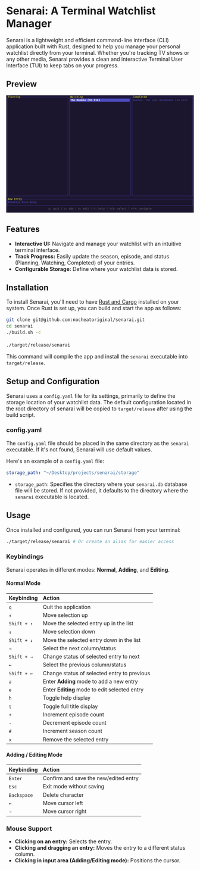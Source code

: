 # Senarai: A Terminal Watchlist Manager

Senarai is a lightweight and efficient command-line interface (CLI) application built with Rust, designed to help you manage your personal watchlist directly from your terminal. Whether you're tracking TV shows or any other media, Senarai provides a clean and interactive Terminal User Interface (TUI) to keep tabs on your progress.

## Preview

![Senarai Preview](preview.png)

## Features

* **Interactive UI:** Navigate and manage your watchlist with an intuitive terminal interface.
* **Track Progress:** Easily update the season, episode, and status (Planning, Watching, Completed) of your entries.
* **Configurable Storage:** Define where your watchlist data is stored.

## Installation

To install Senarai, you'll need to have [Rust and Cargo](https://www.rust-lang.org/tools/install) installed on your system. Once Rust is set up, you can build and start the app as follows:

```bash
git clone git@github.com:nocheatoriginal/senarai.git
cd senarai
./build.sh -c

./target/release/senarai
```

This command will compile the app and install the `senarai` executable into `target/release`.

## Setup and Configuration

Senarai uses a `config.yaml` file for its settings, primarily to define the storage location of your watchlist data. The default configuration located in the root directory of senarai will be copied to `target/release` after using the build script.

### config.yaml

The `config.yaml` file should be placed in the same directory as the `senarai` executable. If it's not found, Senarai will use default values.

Here's an example of a `config.yaml` file:

```yaml
storage_path: "~/Desktop/projects/senarai/storage"
```

* `storage_path`: Specifies the directory where your `senarai.db` database file will be stored. If not provided, it defaults to the directory where the `senarai` executable is located.

## Usage

Once installed and configured, you can run Senarai from your terminal:

```bash
./target/release/senarai # Or create an alias for easier access
```

### Keybindings

Senarai operates in different modes: **Normal**, **Adding**, and **Editing**.

#### Normal Mode

| Keybinding          | Action                                            |
| :------------------ | :------------------------------------------------ |
| `q`                 | Quit the application                              |
| `↑`                 | Move selection up                                 |
| `Shift + ↑`         | Move the selected entry up in the list            |
| `↓`                 | Move selection down                               |
| `Shift + ↓`         | Move the selected entry down in the list          |
| `→`                 | Select the next column/status                     |
| `Shift + →`         | Change status of selected entry to next           |
| `←`                 | Select the previous column/status                 |
| `Shift + ←`         | Change status of selected entry to previous       |
| `a`                 | Enter **Adding** mode to add a new entry          |
| `e`                 | Enter **Editing** mode to edit selected entry     |
| `h`                 | Toggle help display                               |
| `t`                 | Toggle full title display                         |
| `+`                 | Increment episode count                           |
| `-`                 | Decrement episode count                           |
| `#`                 | Increment season count                            |
| `x`                 | Remove the selected entry                         |

#### Adding / Editing Mode

| Keybinding          | Action                                            |
| :------------------ | :------------------------------------------------ |
| `Enter`             | Confirm and save the new/edited entry             |
| `Esc`               | Exit mode without saving                          |
| `Backspace`         | Delete character                                  |
| `←`                 | Move cursor left                                  |
| `→`                 | Move cursor right                                 |

### Mouse Support

*   **Clicking on an entry:** Selects the entry.
*   **Clicking and dragging an entry:** Moves the entry to a different status column.
*   **Clicking in input area (Adding/Editing mode):** Positions the cursor.
